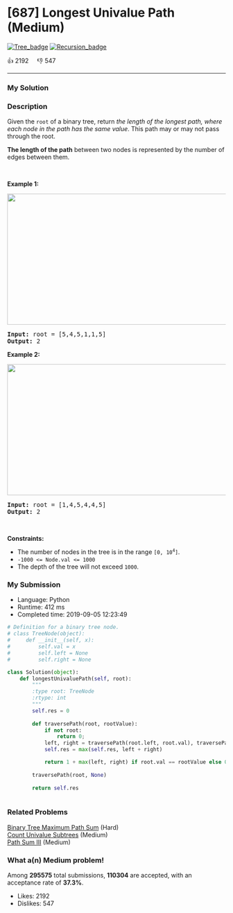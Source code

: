 # [687] Longest Univalue Path (Medium)

[![Tree_badge](https://img.shields.io/badge/topic-Tree-green.svg)](https://leetcode.com/problems/longest-univalue-path/)  [![Recursion_badge](https://img.shields.io/badge/topic-Recursion-green.svg)](https://leetcode.com/problems/longest-univalue-path/) 

:+1: 2192 &nbsp; &nbsp; :thumbsdown: 547

---

### My Solution


### Description
<p>Given the <code>root</code> of a binary tree, return <em>the length of the longest path, where each node in the path has the same value</em>. This path may or may not pass through the root.</p>

<p><strong>The length of the path</strong> between two nodes is represented by the number of edges between them.</p>

<p>&nbsp;</p>
<p><strong>Example 1:</strong></p>
<img alt="" src="https://assets.leetcode.com/uploads/2020/10/13/ex1.jpg" style="width: 571px; height: 302px;" />
<pre>
<strong>Input:</strong> root = [5,4,5,1,1,5]
<strong>Output:</strong> 2
</pre>

<p><strong>Example 2:</strong></p>
<img alt="" src="https://assets.leetcode.com/uploads/2020/10/13/ex2.jpg" style="width: 571px; height: 302px;" />
<pre>
<strong>Input:</strong> root = [1,4,5,4,4,5]
<strong>Output:</strong> 2
</pre>

<p>&nbsp;</p>
<p><strong>Constraints:</strong></p>

<ul>
	<li>The number of nodes in the tree is in the range <code>[0, 10<sup>4</sup>]</code>.</li>
	<li><code>-1000 &lt;= Node.val &lt;= 1000</code></li>
	<li>The depth of the tree will not exceed <code>1000</code>.</li>
</ul>



### My Submission

- Language: Python
- Runtime: 412 ms
- Completed time: 2019-09-05 12:23:49

```Python
# Definition for a binary tree node.
# class TreeNode(object):
#     def __init__(self, x):
#         self.val = x
#         self.left = None
#         self.right = None

class Solution(object):
    def longestUnivaluePath(self, root):
        """
        :type root: TreeNode
        :rtype: int
        """
        self.res = 0
        
        def traversePath(root, rootValue):
            if not root:
                return 0;
            left, right = traversePath(root.left, root.val), traversePath(root.right, root.val)
            self.res = max(self.res, left + right)

            return 1 + max(left, right) if root.val == rootValue else 0
        
        traversePath(root, None)
        
        return self.res
    
```


### Related Problems
[Binary Tree Maximum Path Sum](https://leetcode.com/problems/binary-tree-maximum-path-sum/) (Hard) <br>
[Count Univalue Subtrees](https://leetcode.com/problems/count-univalue-subtrees/) (Medium) <br>
[Path Sum III](https://leetcode.com/problems/path-sum-iii/) (Medium) <br>



### What a(n) Medium problem!
Among **295575** total submissions, **110304** are accepted, with an acceptance rate of **37.3%**. <br>

- Likes: 2192
- Dislikes: 547

